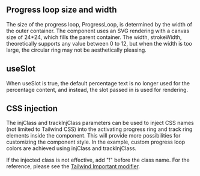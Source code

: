 ## Progress loop size and width

The size of the progress loop, ProgressLoop, is determined by the width of the outer container. The component uses an SVG rendering with a canvas size of 24\*24, which fills the parent container. The width, strokeWidth, theoretically supports any value between 0 to 12, but when the width is too large, the circular ring may not be aesthetically pleasing.

## useSlot

When useSlot is true, the default percentage text is no longer used for the percentage content, and instead, the slot passed in is used for rendering.

## CSS injection

The injClass and trackInjClass parameters can be used to inject CSS names (not limited to Tailwind CSS) into the activating progress ring and track ring elements inside the component. This will provide more possibilities for customizing the component style. In the example, custom progress loop colors are achieved using injClass and trackInjClass.

If the injected class is not effective, add "!" before the class name. For the reference, please see the [Tailwind Important modifier](https://tailwindcss.com/docs/configuration#important-modifier).
